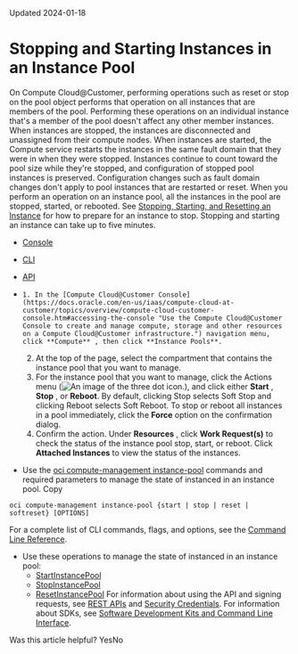 Updated 2024-01-18
# Stopping and Starting Instances in an Instance Pool
On Compute Cloud@Customer, performing operations such as reset or stop on the pool object performs that operation on all instances that are members of the pool. Performing these operations on an individual instance that's a member of the pool doesn't affect any other member instances.
When instances are stopped, the instances are disconnected and unassigned from their compute nodes. When instances are started, the Compute service restarts the instances in the same fault domain that they were in when they were stopped.
Instances continue to count toward the pool size while they're stopped, and configuration of stopped pool instances is preserved. Configuration changes such as fault domain changes don't apply to pool instances that are restarted or reset.
When you perform an operation on an instance pool, all the instances in the pool are stopped, started, or rebooted. See [Stopping, Starting, and Resetting an Instance](https://docs.oracle.com/en-us/iaas/compute-cloud-at-customer/topics/compute/stopping-starting-and-resetting-an-instance.htm#stopping-starting-and-resetting-an-instance "On Compute Cloud@Customer, you can control the state of an instance using the Compute Cloud@Customer Console, CLI, and API.") for how to prepare for an instance to stop. Stopping and starting an instance can take up to five minutes.
  * [Console](https://docs.oracle.com/en-us/iaas/compute-cloud-at-customer/topics/compute/stopping-and-starting-instances-in-an-instance-pool.htm)
  * [CLI](https://docs.oracle.com/en-us/iaas/compute-cloud-at-customer/topics/compute/stopping-and-starting-instances-in-an-instance-pool.htm)
  * [API](https://docs.oracle.com/en-us/iaas/compute-cloud-at-customer/topics/compute/stopping-and-starting-instances-in-an-instance-pool.htm)


  *     1. In the [Compute Cloud@Customer Console](https://docs.oracle.com/en-us/iaas/compute-cloud-at-customer/topics/overview/compute-cloud-customer-console.htm#accessing-the-console "Use the Compute Cloud@Customer Console to create and manage compute, storage and other resources on a Compute Cloud@Customer infrastructure.") navigation menu, click **Compute** , then click **Instance Pools**.
    2. At the top of the page, select the compartment that contains the instance pool that you want to manage.
    3. For the instance pool that you want to manage, click the Actions menu (![An image of the three dot icon.](https://docs.oracle.com/en-us/iaas/compute-cloud-at-customer/images/three-dots.png)), and click either **Start** , **Stop** , or **Reboot**.
By default, clicking Stop selects Soft Stop and clicking Reboot selects Soft Reboot. To stop or reboot all instances in a pool immediately, click the **Force** option on the confirmation dialog.
    4. Confirm the action.
Under **Resources** , click **Work Request(s)** to check the status of the instance pool stop, start, or reboot. Click **Attached Instances** to view the status of the instances.
  * Use the [oci compute-management instance-pool](https://docs.oracle.com/iaas/tools/oci-cli/latest/oci_cli_docs/cmdref/compute-management/instance-pool.html) commands and required parameters to manage the state of instanced in an instance pool.
Copy
```
oci compute-management instance-pool {start | stop | reset | softreset} [OPTIONS]
```

For a complete list of CLI commands, flags, and options, see the [Command Line Reference](https://docs.oracle.com/iaas/tools/oci-cli/latest/oci_cli_docs/index.html).
  * Use these operations to manage the state of instanced in an instance pool:
    * [StartInstancePool](https://docs.oracle.com/iaas/api/#/en/iaas/latest/InstancePool/StartInstancePool)
    * [StopInstancePool](https://docs.oracle.com/iaas/api/#/en/iaas/latest/InstancePool/StopInstancePool)
    * [ResetInstancePool](https://docs.oracle.com/iaas/api/#/en/iaas/latest/InstancePool/ResetInstancePool)
For information about using the API and signing requests, see [REST APIs](https://docs.oracle.com/iaas/Content/API/Concepts/usingapi.htm#REST_APIs) and [Security Credentials](https://docs.oracle.com/iaas/Content/General/Concepts/credentials.htm). For information about SDKs, see [Software Development Kits and Command Line Interface](https://docs.oracle.com/iaas/Content/API/Concepts/sdks.htm#Software_Development_Kits_and_Command_Line_Interface).


Was this article helpful?
YesNo

